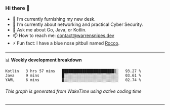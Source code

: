 ### Hi there 👋

- 🔭 I’m currently furnishing my new desk.
- 🌱 I’m currently about networking and practical Cyber Security.
- 💬 Ask me about Go, Java, or Kotlin.
- 📫 How to reach me: contact@warrensnipes.dev
- ⚡ Fun fact: I have a blue nose pitbull named [Rocco](https://i.imgur.com/iLsSCKu.jpg).

-------

📊 **Weekly development breakdown**
<!--START_SECTION:waka-->
```text
Kotlin   3 hrs 57 mins   ███████████████████████▒░   93.27 % 
Java     9 mins          █░░░░░░░░░░░░░░░░░░░░░░░░   03.61 % 
YAML     6 mins          ▓░░░░░░░░░░░░░░░░░░░░░░░░   02.74 % 
```
<!--END_SECTION:waka-->
###### *This graph is generated from WakeTime using active coding time*
-------
